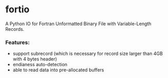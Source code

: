 # fortio
A Python IO for Fortran Unformatted Binary File with Variable-Length Records.

### Features:
- support subrecord (which is necessary for record size larger than
          4GB with 4 bytes header)
- endianess auto-detection
- able to read data into pre-allocated buffers

